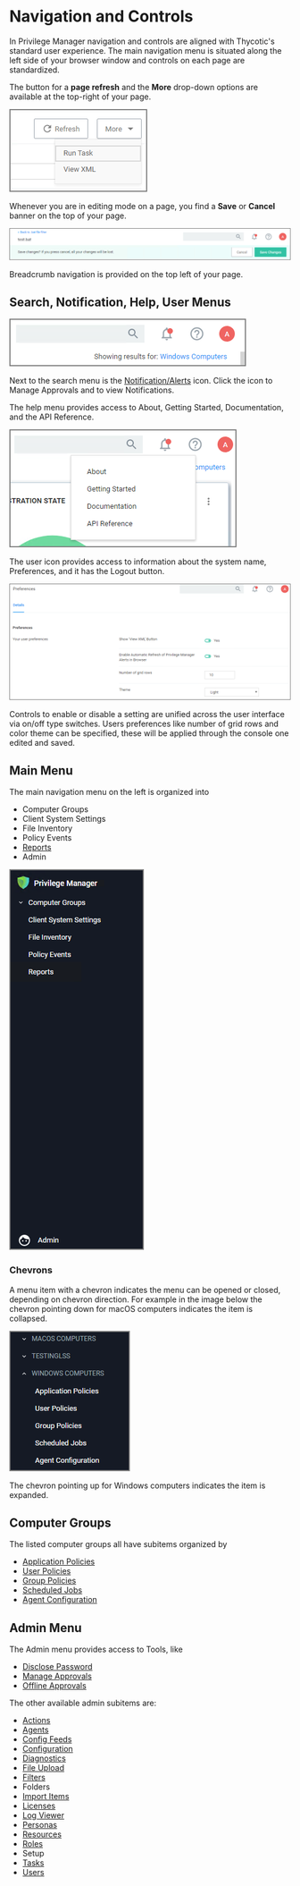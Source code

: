 [title]: # (Navigation and Controls)
[tags]: # (menus)
[priority]: # (1)
# Navigation and Controls

In Privilege Manager navigation and controls are aligned with Thycotic's standard user experience.  The main navigation menu is situated along the left side of your browser window and controls on each page are standardized.

The button for a __page refresh__ and the __More__ drop-down options are available at the top-right of your page.

![refresh](images/refresh-more.png "Refresh and More button")

Whenever you are in editing mode on a page, you find a __Save__ or __Cancel__ banner on the top of your page.

![cancel](images/save-cancel.png "Cancel/Save banner in editing mode")

Breadcrumb navigation is provided on the top left of your page.

## Search, Notification, Help, User Menus

![search et al](images/settings.png "Search, Notifications, Help, and User Menu")

Next to the search menu is the [Notification/Alerts](../alert/index.md) icon. Click the icon to Manage Approvals and to view Notifications.

The help menu provides access to About, Getting Started, Documentation, and the API Reference.

![help](images/help.png "Help menu")

The user icon provides access to information about the system name, Preferences, and it has the Logout button.

![preferences](images/pref.png "User preferences")

Controls to enable or disable a setting are unified across the user interface via on/off type switches. Users preferences like number of grid rows and color theme can be specified, these will be applied through the console one edited and saved.

## Main Menu

The main navigation menu on the left is organized into

* Computer Groups
* Client System Settings
* File Inventory
* Policy Events
* [Reports](../../reports/index.md)
* Admin

![left navigation](images/left-nav.png "Left navigation menu")

### Chevrons

A menu item with a chevron indicates the menu can be opened or closed, depending on chevron direction. For example in the image below the chevron pointing down for macOS computers indicates the item is collapsed.

![chevrons](images/chevrons.png "Chevron direction indicating closed or expanded menu items")

The chevron pointing up for Windows computers indicates the item is expanded.

## Computer Groups

The listed computer groups all have subitems organized by

* [Application Policies](../../app-control/policies/index.md)
* [User Policies](../../local-security/index.md)
* [Group Policies](../../local-security/index.md)
* [Scheduled Jobs](../../tasks/client/index.md)
* [Agent Configuration](../../agents/index.md)

## Admin Menu

The Admin menu provides access to Tools, like

* [Disclose Password](../../tools/pw-disclosure.md)
* [Manage Approvals](../../app-control/examples/approval/helpdesk.md)
* [Offline Approvals](../../app-control/examples/approval/offline-approval.md)

The other available admin subitems are:

* [Actions](../../app-control/actions/index.md)
* [Agents](../../agents/index.md)
* [Config Feeds](../../config-feeds/index.md)
* [Configuration](../config/index.md)
* [Diagnostics](../diagnostics/index.md)
* [File Upload](../../tools/file-upload.md)
* [Filters](../../app-control/filters/index.md)
* Folders
* [Import Items](../../how-to/maintenance/export-import.md)
* [Licenses](../../tasks/reset-license.md)
* [Log Viewer](../../troubleshooting/logs/ts-ui.md)
* [Personas](../../local-security/personas.md)
* [Resources](../resources/index.md)
* [Roles](../config/roles/index.md)
* Setup
* [Tasks](../../tasks/index.md)
* [Users](../config/users/index.md)

